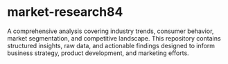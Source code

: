 # market-research84
A comprehensive analysis covering industry trends, consumer behavior, market segmentation, and competitive landscape. This repository contains structured insights, raw data, and actionable findings designed to inform business strategy, product development, and marketing efforts.  

